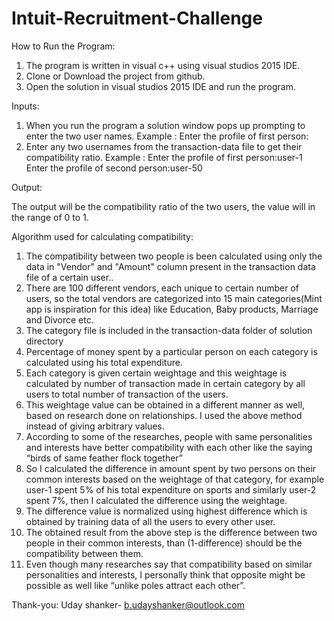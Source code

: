 # Intuit-Recruitment-Challenge


How to Run the Program:

1. The program is written in visual c++ using visual studios 2015 IDE.
2. Clone or Download the project from github.
3. Open the solution in visual studios 2015 IDE and run the program.

Inputs:

1. When you run the program a solution window pops up prompting to enter the two user names.
            Example : Enter the profile of first person:
2. Enter any two usernames from the transaction-data file to get their compatibility ratio.
            Example  : Enter the profile of first person:user-1
                     	 Enter the profile of second person:user-50

Output:

The output will be the compatibility ratio of the two users, the value will in the range of 0 to 1.


Algorithm used for calculating compatibility:

1. The compatibility between two people is been calculated using only the data in "Vendor" and "Amount" column present in the transaction data file of a certain user..
2. There are 100 different vendors, each unique to certain number of users, so the total vendors are categorized into 15 main categories(Mint app is inspiration for this idea) like Education, Baby products, Marriage and Divorce etc.
3. The category file is included in the transaction-data folder of solution directory
4. Percentage of money spent by  a particular person on each category is calculated using his total expenditure.
5. Each category is given certain weightage and this weightage is calculated by number of transaction made in certain category by all users to total number of transaction of the users.
6. This weightage value can be obtained in a different manner as well, based on research done on relationships. I used the above method instead of giving arbitrary values.
7. According to some of the researches, people with same personalities and interests have better compatibility with each other like the saying “birds of same feather flock together”
8. So I calculated the difference in amount spent by two persons on their common interests based on the weightage of that category, for example user-1 spent 5% of his total expenditure on sports and similarly user-2 spent 7%, then I calculated the difference using the weightage.
9. The difference value is normalized using highest difference which is obtained by training data of all the users to every other user.
10. The obtained result from the above step is the difference between two people in their common interests, than (1-difference) should be the compatibility between them.
11. Even though many researches say that compatibility based on similar personalities and interests, I personally think that opposite might be possible as well like “unlike poles attract each other”.

Thank-you:
Uday shanker-
b.udayshanker@outlook.com

  

